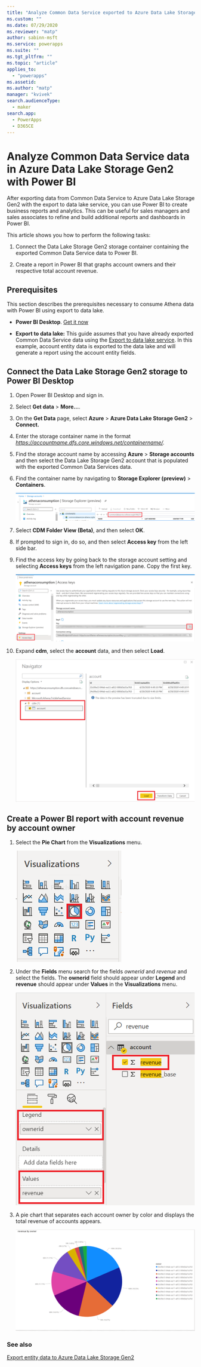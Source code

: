 ```yaml
---
title: "Analyze Common Data Service exported to Azure Data Lake Storage Gen2 data with Power BI | MicrosoftDocs"
ms.custom: ""
ms.date: 07/29/2020
ms.reviewer: "matp"
author: sabinn-msft
ms.service: powerapps
ms.suite: ""
ms.tgt_pltfrm: ""
ms.topic: "article"
applies_to: 
  - "powerapps"
ms.assetid: 
ms.author: "matp"
manager: "kvivek"
search.audienceType: 
  - maker
search.app: 
  - PowerApps
  - D365CE
---
```


# Analyze Common Data Service data in Azure Data Lake Storage Gen2 with Power BI

After exporting data from Common Data Service to Azure Data Lake Storage Gen2
with the export to data lake service, you can use Power BI to create business
reports and analytics. This can be useful for sales managers and sales associates to refine and build additional reports and dashboards in Power BI. 

This article shows you how to perform the following tasks: 

1.  Connect the Data Lake Storage Gen2 storage container containing the exported Common Data Service data to Power BI.

2.  Create a report in Power BI that graphs account owners and their respective total account revenue.

## Prerequisites
This section describes the prerequisites necessary to consume Athena data with Power BI using export to data lake.
-  **Power BI Desktop**. [Get it now](https://powerbi.microsoft.com/downloads/)

-  **Export to data lake:** This guide assumes that you have already exported Common Data Service data using the [Export to data lake service](export-to-data-lake.md).  In this example, account entity data is exported to the data lake and will generate a report using the account entity fields.

## Connect the Data Lake Storage Gen2 storage to Power BI Desktop

1. Open Power BI Desktop and sign in.

2. Select **Get data** > **More…**.

3. On the **Get Data** page, select **Azure** > **Azure Data Lake Storage Gen2** > **Connect.**

4.  Enter the storage container name in the format *https://accountname.dfs.core.windows.net/containername/.*

5. Find the storage account name by accessing **Azure** > **Storage accounts** and then select the  Data Lake Storage Gen2 account that is populated with the exported Common Data Services data.

6. Find the container name by navigating to **Storage Explorer (preview)** > **Containers**.

    ![Find storage container name](media/find-container-name.png)

7. Select **CDM Folder View (Beta)**, and then select **OK**.

8. If prompted to sign in, do so, and then select **Access key** from the left side bar.

9. Find the access key by going back to the storage account setting and selecting **Access keys** from the left navigation pane. Copy the first key.

    ![Copy access key](media/copy-access-key.png)

10. Expand **cdm**, select the **account** data, and then select **Load**.

    ![Load account data](media/load-account-data.png)

## Create a Power BI report with account revenue by account owner

1. Select the **Pie Chart** from the **Visualizations** menu.

    ![Pie chart](media/pie-chart.png)

2. Under the **Fields** menu search for the fields *ownerid* and *revenue* and select the fields. The **ownerid** field should appear under **Legend** and **revenue** should appear under **Values** in the **Visualizations** menu.

    ![Search for and select revenue field](media/select-fields.png)

3. A pie chart that separates each account owner by color and displays the total revenue of accounts appears. 

    ![A picture containing screenshot Description automatically generated](media/account-data-pie-chart.png)

### See also
[Export entity data to Azure Data Lake Storage Gen2](export-to-data-lake.md)